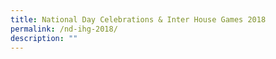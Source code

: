 ```yaml
---
title: National Day Celebrations & Inter House Games 2018
permalink: /nd-ihg-2018/
description: ""
---
```

